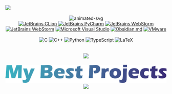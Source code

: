 ![](https://hit.yhype.me/github/profile?user_id=52111185)

<div align="center">
    <img alt="animated-svg" src="https://readme-typing-svg.demolab.com?font=Jira+Code&weight=900&size=35&duration=3000&pause=2000&color=0CF6F7&center=true&vCenter=true&repeat=true&width=700&height=100&lines=Lead+Developer+of+LibRapid;Self-Taught+Open+Source+Developer;Machine+Learning+Enthusiast" href="https://github.com/Pencilcaseman">
</div>

<div align="center">
    <a href="https://www.jetbrains.com/clion/"><img src="https://img.shields.io/badge/CLion-159977?style=for-the-badge&logo=clion&logoColor=white" alt="JetBrains CLion"></a>
    <a href="https://www.jetbrains.com/pycharm/"><img src="https://img.shields.io/badge/PyCharm-77B324.svg?&style=for-the-badge&logo=PyCharm&logoColor=white" alt="JetBrains PyCharm"></a>
    <a href="https://www.jetbrains.com/pycharm/"><img src="https://img.shields.io/badge/WebStorm-247AB3.svg?&style=for-the-badge&logo=WebStorm&logoColor=white" alt="JetBrains WebStorm"></a>
    <a href="https://neovim.io/"><img src="https://img.shields.io/badge/NeoVim-%2357A143.svg?&style=for-the-badge&logo=neovim&logoColor=white" alt="JetBrains WebStorm"></a>
    <a href="https://code.visualstudio.com/"><img src="https://img.shields.io/badge/VSCode-0078D4?style=for-the-badge&logo=visual%20studio%20code&logoColor=white" alt="Microsoft Visual Studio"></a>
    <a href="https://obsidian.md/"><img src="https://img.shields.io/badge/Obsidian-483699?style=for-the-badge&logo=Obsidian&logoColor=white" alt="Obsidian.md"></a>
    <a href="https://www.vmware.com/uk.html"><img src="https://img.shields.io/badge/VMware-231f20?style=for-the-badge&logo=VMware&logoColor=white" alt="VMware"></a>

<br>
<br>

<img src="https://img.shields.io/badge/C-00599C?style=for-the-badge&logo=c&logoColor=white" alt="C">
<img src="https://img.shields.io/badge/C%2B%2B-00599C?style=for-the-badge&logo=c%2B%2B&logoColor=white" alt="C++">
<img src="https://img.shields.io/badge/Python-FFD43B?style=for-the-badge&logo=python&logoColor=blue" alt="Python">
<img src="https://img.shields.io/badge/TypeScript-007ACC?style=for-the-badge&logo=typescript&logoColor=white" alt="TypeScript">
<img src="https://img.shields.io/badge/LaTeX-47A141?style=for-the-badge&logo=LaTeX&logoColor=white" alt="LaTeX">

</div>

<br>
<br>

<div align="center">
<img src="https://streak-stats.demolab.com?user=Pencilcaseman&theme=neon-dark&hide_border=true" href="https://github.com/Pencilcaseman">
</div>

<br>


<div align="center">
<img src="https://github.com/Pencilcaseman/Pencilcaseman/blob/master/Files/Images/text/My%20Best%20Projects.png">

<img src="https://github-readme-stats.vercel.app/api/pin/?username=LibRapid&repo=librapid&theme=codeSTACKr" href="https://github.com/Pencilcaseman">
</div>
